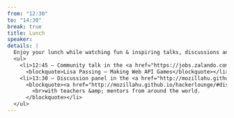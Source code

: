 ```yaml
---
from: "12:30"
to: "14:30"
break: true
title: Lunch
speaker:
details: |
  Enjoy your lunch while watching fun & inspiring talks, discussions and trying exciting/futuristic demos, all made with web technologies!
  <ul>
    <li>12:45 – Community talk in the <a href="https://jobs.zalando.com/tech/">Zalando</a> lounge:
      <blockquote>Lisa Passing – Making Web API Games</blockquote></li>
    <li>13:30 – Discussion panel in the <a href="http://mozillahu.github.io/hackerlounge/">Mozilla Hackerlounge</a>:
      <blockquote><a href="http://mozillahu.github.io/hackerlounge/#discussion-teach-and-learn-the-web">On Teaching &amp; Learning New Skills 📚</a>
        <br>with teachers &amp; mentors from around the world.
      </blockquote></li>
  </ul>
---
```

